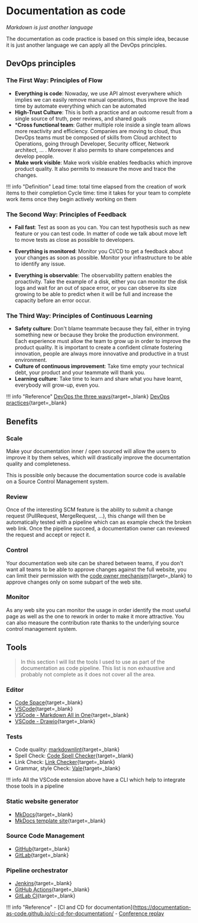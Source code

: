 # Documentation as code

*Markdown is just another language*

The documentation as code practice is based on this simple idea, because it is just another language we can apply all the DevOps principles.

## DevOps principles

### The First Way: Principles of Flow

- **Everything is code**: Nowaday, we use API almost everywhere which implies we can easily remove manual operations, thus improve the lead time by automate everything which can be automated
- **High-Trust Culture**: This is both a practice and an outcome result from a single source of truth, peer reviews, and shared goals
- ***Cross functional team**: Gather multiple role inside a single team allows more reactivity and efficiency. Companies are moving to cloud, thus DevOps teams must be composed of skills from Cloud architect to Operations, going through Developer, Security officer, Network architect, ... . Moreover it also permits to share competences and develop people.
- **Make work visible**: Make work visible enables feedbacks which improve product quality. It also permits to measure the move and trace the changes.

!!! info "Definition"
    Lead time: total time elapsed from the creation of work items to their completion
    Cycle time: time it takes for your team to complete work items once they begin actively working on them

### The Second Way: Principles of Feedback

- **Fail fast**: Test as soon as you can. You can test hypothesis such as new feature or you can test code. In matter of code we talk about move left to move tests as close as possible to developers.

- **Everything is monitored**: Monitor you CI/CD to get a feedback about your changes as soon as possible. Monitor your infrastructure to be able to identify any issue.

- **Everything is observable**: The observability pattern enables the proactivity. Take the example of a disk, either you can monitor the disk logs and wait for an out of space error, or you can observe its size growing to be able to predict when it will be full and increase the capacity before an error occur.

### The Third Way: Principles of Continuous Learning

- **Safety culture**: Don't blame teammate because they fail, either in trying something new or because they broke the production environment. Each experience must allow the team to grow up in order to improve the product quality. It is important to create a confident climate fostering innovation, people are always more innovative and productive in a trust environment.
- **Culture of continuous improvement**: Take time empty your technical debt, your product and your teammate will thank you.
- **Learning culture**: Take time to learn and share what you have learnt, everybody will grow-up, even you.

!!! info "Reference"
    [DevOps the three ways](https://blog.sonatype.com/principle-based-devops-frameworks-three-ways){target=_blank}
    [DevOps practices](https://www.perforce.com/blog/vcs/7-devops-practices-outstanding-results){target=_blank}

## Benefits

### Scale

Make your documentation inner / open sourced will allow the users to improve it by them selves, which will drastically improve the documentation quality and completeness.

This is possible only because the documentation source code is available on a Source Control Management system.

### Review

Once of the interesting SCM feature is the ability to submit a change request (PullRequest, MergeRequest, ...), this change will then be automatically tested with a pipeline which can as example check the broken web link. Once the pipeline succeed, a documentation owner can reviewed the request and accept or reject it.

### Control

Your documentation web site can be shared between teams, if you don't want all teams to be able to approve changes against the full website, you can limit their permission with the [code owner mechanism](https://docs.gitlab.com/ee/user/project/code_owners.html){target=_blank} to approve changes only on some subpart of the web site.

### Monitor

As any web site you can monitor the usage in order identify the most useful page as well as the one to rework in order to  make it more attractive. You can also measure the contribution rate thanks to the underlying source control management system.

## Tools

> In this section I will list the tools I used to use as part of the documentation as code pipeline. This list is non exhaustive and probably not complete as it does not cover all the area.

### Editor

- [Code Space](https://github.com/features/codespaces){target=_blank}
- [VSCode](https://code.visualstudio.com/){target=_blank}
- [VSCode - Markdown All in One](https://marketplace.visualstudio.com/items?itemName=yzhang.markdown-all-in-one){target=_blank}
- [VSCode - Drawio](https://marketplace.visualstudio.com/items?itemName=hediet.vscode-drawio){target=_blank}

### Tests

- Code quality: [markdownlint](https://marketplace.visualstudio.com/items?itemName=DavidAnson.vscode-markdownlint){target=_blank}
- Spell Check: [Code Spell Checker](https://marketplace.visualstudio.com/items?itemName=streetsidesoftware.code-spell-checker){target=_blank}
- Link Check: [Link Checker](https://marketplace.visualstudio.com/items?itemName=wilhelmer.link-checker-2){target=_blank}
- Grammar, style Check: [Vale](https://marketplace.visualstudio.com/items?itemName=errata-ai.vale-serve){target=_blank}

!!! info
    All the VSCode extension above have a CLI which help to integrate those tools in a pipeline

### Static website generator

- [MkDocs](https://www.mkdocs.org/){target=_blank}
- [MkDocs template site](https://github.com/documentation-as-code/doc-as-code-template){target=_blank}

### Source Code Management

- [GitHub](https://github.com){target=_blank}
- [GitLab](https://gitlab.com){target=_blank}

### Pipeline orchestrator

- [Jenkins](https://www.jenkins.io/){target=_blank}
- [GitHub Actions](https://github.com/features/actions){target=_blank}
- [GitLab CI](https://docs.gitlab.com/ee/ci/){target=_blank}

!!! info "Reference"
    - [CI and CD for documentation](https://documentation-as-code.github.io/ci-cd-for-documentation/
    - [Conference replay](../../Conferences/index.md)